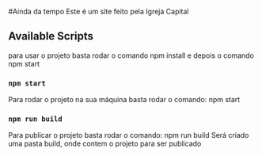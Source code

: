 #Ainda da tempo
Este é um site feito pela Igreja Capital

## Available Scripts

para usar o projeto basta rodar o comando npm install e depois o comando npm start

### `npm start`

Para rodar o projeto na sua máquina basta rodar o comando: npm start


### `npm run build`

Para publicar o projeto basta rodar o comando: npm run build
Será criado uma pasta build, onde contem o projeto para ser publicado

